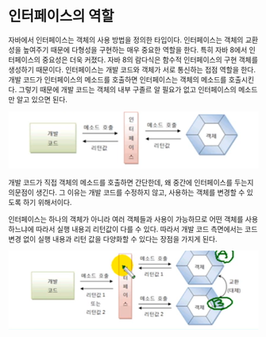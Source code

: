 # 인터페이스의 역할

자바에서 인터페이스는 객체의 사용 방법을 정의한 타입이다. 인터페이스는 객체의 교환성을 높여주기 때문에
다형성을 구현하는 매우 중요한 역할을 한다. 특히 자바 8에서 인터페이스의 중요성은 더욱 커졌다. 
자바 8의 람다식은 함수적 인터페이스의 구현 객체를 생성하기 때문이다. 인터페이스는 개발 코드와
객체가 서로 통신하는 접점 역할을 한다. 개발 코드가 인터페이스의 메소드를 호출하면 인터페이스는 객체의
메소드를 호출시킨다. 그렇기 때문에 개발 코드는 객체의 내부 구졸르 알 필요가 없고 인터페이스의 메소드만
알고 있으면 된다.

![img.png](img.png)

개발 코드가 직접 객체의 메소드를 호출하면 간단한데, 왜 중간에 인터페이스를 두는지 의문점이 생긴다.
그 이유는 개발 코드를 수정하지 않고, 사용하는 객체를 변경할 수 있도록 하기 위해서이다.

인터페이스는 하나의 객체가 아니라 여러 객체들과 사용이 가능하므로 어떤 객체를 사용하느냐에 따라서
실행 내용괴 리턴값이 다를 수 있다. 따라서 개발 코드 측면에서는 코드 변경 없이 실행 내용과 리턴 값을
다양화할 수 있다는 장점을 가지게 된다.


![img_1.png](img_1.png)
